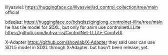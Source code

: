 lllyasviel:
https://huggingface.co/lllyasviel/sd_control_collection/tree/main
official


bdsqlsz: 
https://huggingface.co/bdsqlsz/qinglong_controlnet-lllite/tree/main
he has tile model for SDXL, but only for anim
use controlnetLLLite 
https://github.com/kohya-ss/ControlNet-LLLite-ComfyUI

X-Adapter
https://github.com/showlab/X-Adapter
they said user can use SD1.5 model in SDXL through X-Adapter. but hasn't been release, yet.
